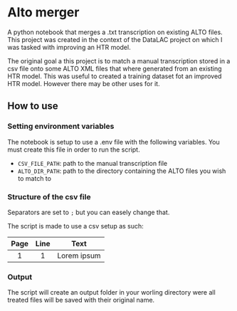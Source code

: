# Alto merger

A python notebook that merges a .txt transcription on existing ALTO files. This project was created in the context of the DataLAC project on which I was tasked with improving an HTR model. 

The original goal a this project is to match a manual transcription stored in a csv file onto some ALTO XML files that where generated from an existing HTR model. This was useful to created a training dataset fot an improved HTR model. However there may be other uses for it.

## How to use

### Setting environment variables

The notebook is setup to use a .env file with the following variables. You must create this file in order to run the script.

- `CSV_FILE_PATH`: path to the manual transcription file
- `ALTO_DIR_PATH`: path to the directory containing the ALTO files you wish to match to

### Structure of the csv file

Separators are set to `;` but you can easely change that.

The script is made to use a csv setup as such:

|Page|Line|Text|
|:--:|:--:|:--:|
|1|1|Lorem ipsum|

### Output

The script will create an output folder in your worling directory were all treated files will be saved with their original name.